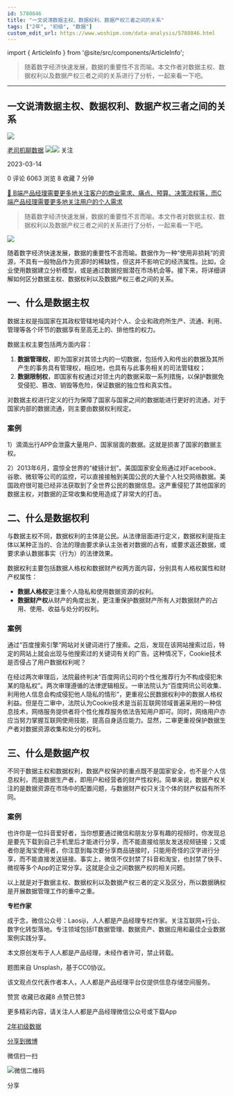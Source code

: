 ```yaml
---
id: 5780846
title: "一文说清数据主权、数据权利、数据产权三者之间的关系"
tags: ["2年", "初级", "数据"]
custom_edit_url: https://www.woshipm.com/data-analysis/5780846.html
---
```

import { ArticleInfo } from '@site/src/components/ArticleInfo';

<ArticleInfo
    author="老司机聊数据"
    authorLink="https://www.woshipm.com/u/927134"
    published="2023-03-14"
    views={6063}
    comments={0}
    collects={8}
/>

> 随着数字经济快速发展，数据的重要性不言而喻。本文作者对数据主权、数据权利以及数据产权三者之间的关系进行了分析，一起来看一下吧。

---

## 一文说清数据主权、数据权利、数据产权三者之间的关系

[![](https://static.woshipm.com/view/woshipm_api_def_20231129090349_1003.png?imageView2/1/w/72/h/72/q/100)](https://www.woshipm.com/u/927134)

[老司机聊数据](https://www.woshipm.com/u/927134) ![](https://static.woshipm.com/tag/1121_1@2x.png)![](https://static.woshipm.com/tag/2105_1@2x.png) 关注

2023-03-14

0 评论 6063 浏览 8 收藏 7 分钟

[🔗 B端产品经理需要更多地关注客户的商业需求、痛点、预算、决策流程等，而C端产品经理需要更多地关注用户的个人需求](https://ke.qidianla.com/courses/bcpm)

> 随着数字经济快速发展，数据的重要性不言而喻。本文作者对数据主权、数据权利以及数据产权三者之间的关系进行了分析，一起来看一下吧。

![](https://image.woshipm.com/wp-files/2023/03/CoK5FazI0dREsyi8UHd5.png)

随着数字经济快速发展，数据的重要性不言而喻。数据作为一种“使用非损耗”的资源，不具有一般物品作为资源时的稀缺性，但这并不影响它的经济属性。比如，企业使用数据建立分析模型，或是通过数据挖掘潜在市场机会等。接下来，将详细讲解如何区分数据主权、数据权利以及数据产权三者之间的关系。

## 一、什么是数据主权

数据主权是指国家在其政权管辖地域内对个人、企业和政府所生产、流通、利用、管理等各个环节的数据享有至高无上的、排他性的权力。

数据主权主要包括两方面内容：

1.  **数据管理权**，即为国家对其领土内的一切数据，包括传入和传出的数据及其所产生的事务具有管理权，相应地，也具有与此事务相关的司法管辖权；
2.  **数据限制权**，即国家有权通过对领土内的数据采取一系列措施，以保护数据免受侵犯、篡改、销毁等危险，保证数据的独立性和真实性。

对数据主权进行定义的行为保障了国家与国家之间的数据能进行更好的流通，对于国家内部的数据流通，则主要由数据权利规定。

### 案例

1）滴滴出行APP会泄露大量用户、国家层面的数据。这就是损害了国家的数据主权。

2）2013年6月，震惊全世界的“棱镜计划”。美国国家安全局通过对Facebook、谷歌、微软等公司的监控，可以直接接触到美国公民的大量个人社交网络数据。美国政府很可能已经非法获取到了全世界公民的数据信息。这严重侵犯了其他国家的数据主权，对数据的正常收集和使用造成了非常大的打击。

## 二、什么是数据权利

与数据主权不同，数据权利的主体是公民。从法律层面进行定义，数据权利是指主体以某种正当的、合法的理由要求承认主张者对数据的占有，或要求返还数据，或要求承认数据事实（行为）的法律效果。

数据权利主要包括数据人格权和数据财产权两方面内容，分别具有人格权属性和财产权属性：

*   **数据人格权**更注重个人隐私和使用数据资源的权利。
*   **数据财产权**从财产的角度出发，更注重保护数据财产所有人对数据财产的占用、使用、收益与处分的权利。

### 案例

通过“百度搜索引擎”网站对关键词进行了搜索。之后，发现在该网站搜索过后，特定的网站上就会出现与他搜索过的关键词有关的广告。这种情况下，Cookie技术是否侵占了用户数据权利呢？

在经过两次审理后，法院最终判决“百度网讯公司的个性化推荐行为不构成侵犯朱某的隐私权”。两次审理遵循的法律逻辑相反。一审法院认为“百度网讯公司收集、利用他人信息会构成侵犯他人隐私的情形”，更重视公民数据权利中的数据人格权利益。但是在二审中，法院认为Cookie技术是当前互联网领域普遍采用的一种信息技术，网络服务提供者将个性化推荐服务依法告知用户即可。同时，网络用户亦应当努力掌握互联网使用技能，提高自身适应能力。显然，二审更重视保护数据生产者对数据资源收集和处分的权利。

## 三、什么是数据产权

不同于数据主权和数据权利，数据产权保护的重点既不是国家安全，也不是个人信息权利，而是数据生产者，即用户和经营者的财产性权利。简单来说，数据产权关注的是数据资源在市场中的配置问题，与数据财产权只关注个体的财产权益有所不同。

### 案例

也许你是一位抖音爱好者，当你想要通过微信和朋友分享有趣的视频时，你发现总是要先下载到自己手机里后才能进行分享，而不能直接给朋友发送视频链接；又或者你是淘宝使用者，你注意到每次要分享商品链接时，只能用奇怪的汉字进行分享，而不能直接发送链接。事实上，微信不仅封禁了抖音和淘宝，也封禁了快手、微视等多个App的正常分享。这就是企业之间数据产权的相关问题。

以上就是对于数据主权、数据权利以及数据产权三者的定义及区分，所以数据确权是开展数据管理工作的重中之重。

**专栏作家**

成于念，微信公众号：Laosiji，人人都是产品经理专栏作家。关注互联网+行业、数字化转型落地。专注领域包括IT数据管理、数据资产、数据应用和最佳企业数据案例实践分享。

本文原创发布于人人都是产品经理，未经作者许可，禁止转载。

题图来自 Unsplash，基于CC0协议。

该文观点仅代表作者本人，人人都是产品经理平台仅提供信息存储空间服务。

赞赏 收藏已收藏8 点赞已赞3

更多精彩内容，请关注人人都是产品经理微信公众号或下载App

[2年](https://www.woshipm.com/tag/2%e5%b9%b4)[初级](https://www.woshipm.com/tag/%e5%88%9d%e7%ba%a7)[数据](https://www.woshipm.com/tag/%e6%95%b0%e6%8d%ae)

[分享到微博](https://service.weibo.com/share/share.php?appkey=2775287854&title=一文说清数据主权、数据权利、数据产权三者之间的关系&url=https://www.woshipm.com/data-analysis/5780846.html&pic=https://image.woshipm.com/wp-files/2023/03/CoK5FazI0dREsyi8UHd5.png)

微信扫一扫

![微信二维码](https://api.pwmqr.com/qrcode/create/?url=https://www.woshipm.com/data-analysis/5780846.html)

分享